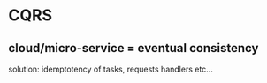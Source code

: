 # CQRS

## cloud/micro-service = eventual consistency

solution: idemptotency of tasks, requests handlers etc...